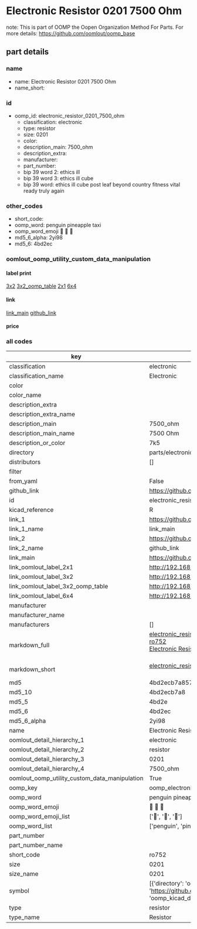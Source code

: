 # Electronic Resistor 0201 7500 Ohm  

note: This is part of OOMP the Oopen Organization Method For Parts. For more details: https://github.com/oomlout/oomp_base

##  part details





### name
* name: Electronic Resistor 0201 7500 Ohm
* name_short: 
### id
* oomp_id: electronic_resistor_0201_7500_ohm
  * classification: electronic
  * type: resistor
  * size: 0201
  * color: 
  * description_main: 7500_ohm
  * description_extra: 
  * manufacturer: 
  * part_number: 
  * bip 39 word 2: ethics ill
  * bip 39 word 3: ethics ill cube
  * bip 39 word: ethics ill cube post leaf beyond country fitness vital ready truly again

### other_codes
* short_code: 
* oomp_word: penguin pineapple taxi
* oomp_word_emoji :penguin: :pineapple: :taxi:
* md5_6_alpha: 2yi98
* md5_6: 4bd2ec






### oomlout_oomp_utility_custom_data_manipulation
#### label print
[3x2](http://192.168.1.245:1112/?label=oomp%202yi98)
[3x2_oomp_table](http://192.168.1.107:1112/?label=oomp%202yi98)
[2x1](http://192.168.1.242:1112/?label=oomp%202yi98)
[6x4](http://192.168.1.55:1112/?label=oomp%202yi98)    

#### link

[link_main](https://github.com/oomlout/oomlout_oomp_current_version_messy/tree/main/parts/electronic_resistor_0201_7500_ohm) [github_link](https://github.com/oomlout/oomlout_oomp_part_src/tree/main/parts/electronic_resistor_0201_7500_ohm)                             

#### price







### all codes 
| key | value |  
| --- | --- |  
| classification | electronic |  
| classification_name | Electronic |  
| color |  |  
| color_name |  |  
| description_extra |  |  
| description_extra_name |  |  
| description_main | 7500_ohm |  
| description_main_name | 7500 Ohm |  
| description_or_color | 7k5 |  
| directory | parts/electronic_resistor_0201_7500_ohm |  
| distributors | [] |  
| filter |  |  
| from_yaml | False |  
| github_link | https://github.com/oomlout/oomlout_oomp_part_src/tree/main/parts/electronic_resistor_0201_7500_ohm |  
| id | electronic_resistor_0201_7500_ohm |  
| kicad_reference | R |  
| link_1 | https://github.com/oomlout/oomlout_oomp_current_version_messy/tree/main/parts/electronic_resistor_0201_7500_ohm |  
| link_1_name | link_main |  
| link_2 | https://github.com/oomlout/oomlout_oomp_part_src/tree/main/parts/electronic_resistor_0201_7500_ohm |  
| link_2_name | github_link |  
| link_main | https://github.com/oomlout/oomlout_oomp_current_version_messy/tree/main/parts/electronic_resistor_0201_7500_ohm |  
| link_oomlout_label_2x1 | http://192.168.1.242:1112/?label=oomp%202yi98 |  
| link_oomlout_label_3x2 | http://192.168.1.245:1112/?label=oomp%202yi98 |  
| link_oomlout_label_3x2_oomp_table | http://192.168.1.107:1112/?label=oomp%202yi98 |  
| link_oomlout_label_6x4 | http://192.168.1.55:1112/?label=oomp%202yi98 |  
| manufacturer |  |  
| manufacturer_name |  |  
| manufacturers | [] |  
| markdown_full | [electronic_resistor_0201_7500_ohm](https://github.com/oomlout/oomlout_oomp_current_version_messy/tree/main/parts/electronic_resistor_0201_7500_ohm)<br>[ro752](https://github.com/oomlout/oomlout_oomp_current_version_messy/tree/main/parts/electronic_resistor_0201_7500_ohm)<br>[Electronic Resistor 0201 7500 Ohm](https://github.com/oomlout/oomlout_oomp_current_version_messy/tree/main/parts/electronic_resistor_0201_7500_ohm)<br><br> |  
| markdown_short | [electronic_resistor_0201_7500_ohm](https://github.com/oomlout/oomlout_oomp_current_version_messy/tree/main/parts/electronic_resistor_0201_7500_ohm)<br><br> |  
| md5 | 4bd2ecb7a857e620573f5a8a6adc3a6d |  
| md5_10 | 4bd2ecb7a8 |  
| md5_5 | 4bd2e |  
| md5_6 | 4bd2ec |  
| md5_6_alpha | 2yi98 |  
| name | Electronic Resistor 0201 7500 Ohm |  
| oomlout_detail_hierarchy_1 | electronic |  
| oomlout_detail_hierarchy_2 | resistor |  
| oomlout_detail_hierarchy_3 | 0201 |  
| oomlout_detail_hierarchy_4 | 7500_ohm |  
| oomlout_oomp_utility_custom_data_manipulation | True |  
| oomp_key | oomp_electronic_resistor_0201_7500_ohm |  
| oomp_word | penguin pineapple taxi |  
| oomp_word_emoji | :penguin: :pineapple: :taxi: |  
| oomp_word_emoji_list | [':penguin:', ':pineapple:', ':taxi:'] |  
| oomp_word_list | ['penguin', 'pineapple', 'taxi'] |  
| part_number |  |  
| part_number_name |  |  
| short_code | ro752 |  
| size | 0201 |  
| size_name | 0201 |  
| symbol | [{'directory': 'oomlout_oomp_symbol_bot/symbols/kicad_device_r//working/working.kicad_sym', 'index': 0, 'link': 'https://github.com/oomlout/oomlout_oomp_symbol_bot/tree/main/symbols/kicad_device_r', 'oomp_key': 'oomp_kicad_device_r'}] |  
| type | resistor |  
| type_name | Resistor |  
